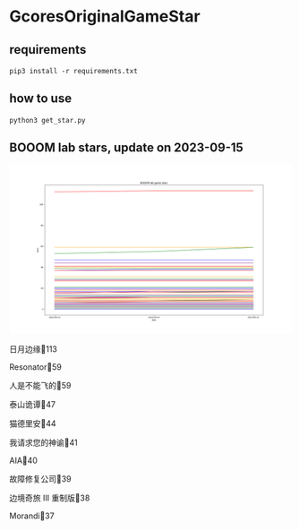 # GcoresOriginalGameStar

## requirements
```
pip3 install -r requirements.txt

```

## how to use
```
python3 get_star.py

```

## BOOOM lab stars, update on 2023-09-15 
<div align='center'>
<img src=./stars.png alt='BOOOM lab stars' style='width:1000px;height:auto;'>
</div>

日月边缘🌟113

Resonator🌟59

人是不能飞的🌟59

泰山诡谭🌟47

猫德里安🌟44

我请求您的神谕🌟41

AIA🌟40

故障修复公司🌟39

边境奇旅 III 重制版🌟38

Morandi🌟37

